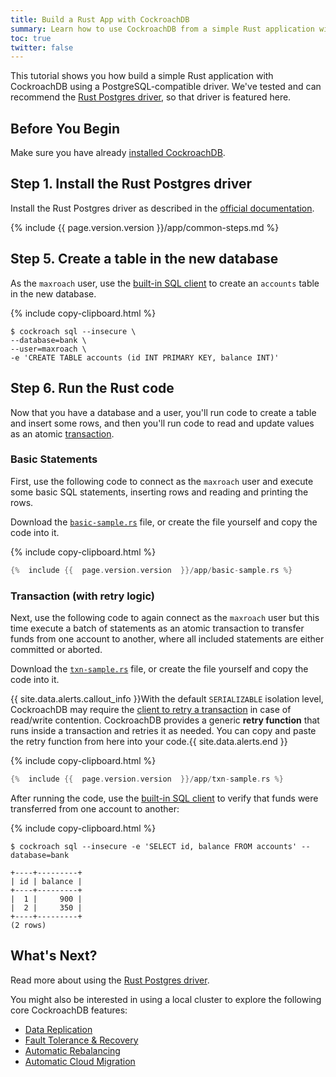 ```yaml
---
title: Build a Rust App with CockroachDB
summary: Learn how to use CockroachDB from a simple Rust application with a low-level client driver.
toc: true
twitter: false
---
```


This tutorial shows you how build a simple Rust application with CockroachDB using a PostgreSQL-compatible driver. We've tested and can recommend the <a href="https://crates.io/crates/postgres/" data-proofer-ignore>Rust Postgres driver</a>, so that driver is featured here.


## Before You Begin

Make sure you have already [installed CockroachDB](install-cockroachdb.html).

## Step 1. Install the Rust Postgres driver

Install the Rust Postgres driver as described in the <a href="https://crates.io/crates/postgres/" data-proofer-ignore>official documentation</a>.

{%  include {{  page.version.version  }}/app/common-steps.md %}

## Step 5. Create a table in the new database

As the `maxroach` user, use the [built-in SQL client](use-the-built-in-sql-client.html) to create an `accounts` table in the new database.

{%  include copy-clipboard.html %}
~~~ shell
$ cockroach sql --insecure \
--database=bank \
--user=maxroach \
-e 'CREATE TABLE accounts (id INT PRIMARY KEY, balance INT)'
~~~

## Step 6. Run the Rust code

Now that you have a database and a user, you'll run code to create a table and insert some rows, and then you'll run code to read and update values as an atomic [transaction](transactions.html).

### Basic Statements

First, use the following code to connect as the `maxroach` user and execute some basic SQL statements, inserting rows and reading and printing the rows.

Download the <a href="https://raw.githubusercontent.com/cockroachdb/docs/master/_includes/{{  page.version.version  }}/app/basic-sample.rs" download><code>basic-sample.rs</code></a> file, or create the file yourself and copy the code into it.

{%  include copy-clipboard.html %}
~~~ rust
{%  include {{  page.version.version  }}/app/basic-sample.rs %}
~~~

### Transaction (with retry logic)

Next, use the following code to again connect as the `maxroach` user but this time execute a batch of statements as an atomic transaction to transfer funds from one account to another, where all included statements are either committed or aborted.

Download the <a href="https://raw.githubusercontent.com/cockroachdb/docs/master/_includes/{{  page.version.version  }}/app/txn-sample.rs" download><code>txn-sample.rs</code></a> file, or create the file yourself and copy the code into it.

{{ site.data.alerts.callout_info }}With the default <code>SERIALIZABLE</code> isolation level, CockroachDB may require the <a href="transactions.html#transaction-retries">client to retry a transaction</a> in case of read/write contention. CockroachDB provides a generic <strong>retry function</strong> that runs inside a transaction and retries it as needed. You can copy and paste the retry function from here into your code.{{ site.data.alerts.end }}

{%  include copy-clipboard.html %}
~~~ rust
{%  include {{  page.version.version  }}/app/txn-sample.rs %}
~~~

After running the code, use the [built-in SQL client](use-the-built-in-sql-client.html) to verify that funds were transferred from one account to another:

{%  include copy-clipboard.html %}
~~~ shell
$ cockroach sql --insecure -e 'SELECT id, balance FROM accounts' --database=bank
~~~

~~~
+----+---------+
| id | balance |
+----+---------+
|  1 |     900 |
|  2 |     350 |
+----+---------+
(2 rows)
~~~

## What's Next?

Read more about using the <a href="https://crates.io/crates/postgres/" data-proofer-ignore>Rust Postgres driver</a>.

You might also be interested in using a local cluster to explore the following core CockroachDB features:

- [Data Replication](demo-data-replication.html)
- [Fault Tolerance & Recovery](demo-fault-tolerance-and-recovery.html)
- [Automatic Rebalancing](demo-automatic-rebalancing.html)
- [Automatic Cloud Migration](demo-automatic-cloud-migration.html)
